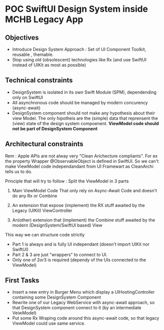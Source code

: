 # POC SwiftUI Design System inside MCHB Legacy App

## Objectives
 * Introduce Design System Approach : Set of UI Component Toolkit, reusable , themable.
 * Stop using old (obsolescent) technologies like Rx (and use SwiftUI instead of UIKit as most as possible)
 
 
 
## Technical constraints  
 * DesignSystem is isolated in its own Swift Module (SPM), dependending only on SwiftUI
 * All asynchronous code should be managed by modern concurency (async-await)
 * DesignSystem component should not make any hypothesis about their view Model. The only hipotheis are the (simple) data that reprensent the  (view) state of the design system compoenent. **ViewModel code should not be part of DesignSystem Component** 


## Architectural constraints

Rem : Apple APIs are not alway very "Clean Arichecture compliants". For ex the property Wrapper @ObservableObject is defined in SwiftUI. So we can't make ViewModel code independandant from UI Framewart as CleanArchi tells us to do. 

Principle that will try to follow : Split the ViewModel in 3 parts 

1. Main ViewModel Code That only rely on Async-Await Code and doesn't do any Rx or Combine

2. An extension that expose (implement) the RX stuff awaited by the Legacy (UIKit) ViewController

3. An(other) extension that (implement) the Combine stuff awaited by the modern (DesignSystem/SwiftUI based) View

This way we can structure code strictly 

* Part 1 is always and is fully UI independant (doesn't import UIKit nor SwiftUI)
* Part 2 & 3 are just "wrappers" to connect to UI. 
* Only one of 2or3 is required (dependy of the UIs connected to the ViewModel)


## First Tasks 
 * Insert a new entry in Burger Menu which display a UIHostingController containing some DesignSystem Component
 * Rewrite one of our Legacy WebService with async-await approach, so that DesignSystem component connect to it (by an intermediate VeiwModel)
 * Put some Rx Wraping code around this async-await code, so that legacy ViewModel could use same service.
